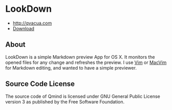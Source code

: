 LookDown
========

* <http://qvacua.com>
* [Download](http://...)

About
-----
LookDown is a simple Markdown preview App for OS X. It monitors the opened files for any change and refreshes the preview. I use [Vim](http://www.vim.org) or [MacVim](https://code.google.com/p/macvim/) for Markdown editing, and wanted to have a simple previewer.

Source Code License
-------------------
The source code of Qmind is licensed under GNU General Public License version 3 as published by the Free Software Foundation.
